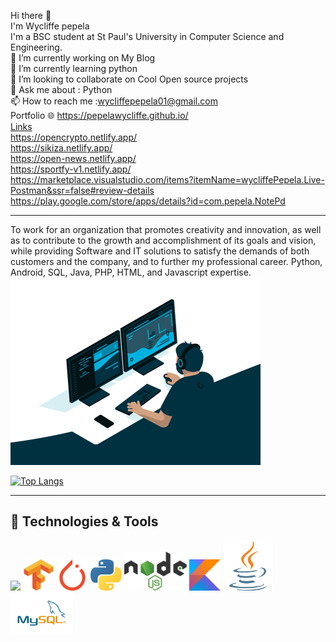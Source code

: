 
Hi there 👋
<br>
I'm Wycliffe pepela
 <br>
I'm a BSC student at St Paul's University in Computer Science and Engineering.
<br>
🔭 I’m currently working on My Blog
<br>
🌱 I’m currently learning python
<br>
👯 I’m looking to collaborate on Cool Open source projects
<br>
💬 Ask me about : Python 
<br>
📫 How to reach me :wycliffepepela01@gmail.com
<br>
Portfolio
🌐 https://pepelawycliffe.github.io/
<br>
<u>Links</u>
<br>
https://opencrypto.netlify.app/<br>
https://sikiza.netlify.app/<br>
https://open-news.netlify.app/<br>
https://sportfy-v1.netlify.app/<br>
https://marketplace.visualstudio.com/items?itemName=wycliffePepela.Live-Postman&ssr=false#review-details <br>
https://play.google.com/store/apps/details?id=com.pepela.NotePd <br>


<hr>
To work for an organization that promotes creativity and innovation, as well as to contribute to the growth and accomplishment of its goals and vision, while providing Software and IT solutions to satisfy the demands of both customers and the company, and to further my professional career. Python, Android, SQL, Java, PHP, HTML, and Javascript expertise.
<br>
<img src="https://github.com/pepelawycliffe/pepelawycliffe/blob/main/code.gif" width="400">


[![Top Langs](https://github-readme-stats.vercel.app/api/top-langs/?username=pepelawycliffe&layout=compact&theme=gruvbox)](https://github.com/pepelawycliffe/github-readme-stats)

---

## 🔧 Technologies & Tools
<a href="https://laravel.com" target="_blank"><img src="https://raw.githubusercontent.com/laravel/art/master/logo-lockup/5%20SVG/2%20CMYK/1%20Full%20Color/laravel-logolockup-cmyk-red.svg" width="200"></a>
<a href="https://laravel.com" target="_blank"><img src="https://github.com/pepelawycliffe/pepelawycliffe/blob/main/tensorflow-icon.svg" width="50"></a>
<a href="https://laravel.com" target="_blank"><img src="https://github.com/pepelawycliffe/pepelawycliffe/blob/main/pytorch-icon.svg" width="50"></a>
<a href="https://laravel.com" target="_blank"><img src="https://github.com/pepelawycliffe/pepelawycliffe/blob/main/python-seeklogo.com.svg" width="50"></a>
<a href="https://laravel.com" target="_blank"><img src="https://github.com/pepelawycliffe/pepelawycliffe/blob/main/nodejs-seeklogo.com.svg" width="100"></a>
<a href="https://laravel.com" target="_blank"><img src="https://github.com/pepelawycliffe/pepelawycliffe/blob/main/kotlin-1.svg" width="50"></a>
<a href="https://laravel.com" target="_blank"><img src="https://github.com/pepelawycliffe/pepelawycliffe/blob/main/java-icon.svg" width="80"></a>
<a href="https://laravel.com" target="_blank"><img src="https://github.com/pepelawycliffe/pepelawycliffe/blob/main/MySQL-Logo.wine.svg" width="100"></a>


<br />





